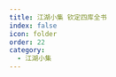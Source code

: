 ```yaml
---
title: 江湖小集 钦定四库全书
index: false
icon: folder
order: 22
category:
  - 江湖小集
---
```


<AutoCatalog  />
